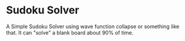 # Sudoku Solver
A Simple Sudoku Solver using wave function collapse or something like that. It can "solve" a blank board about 90% of time.
